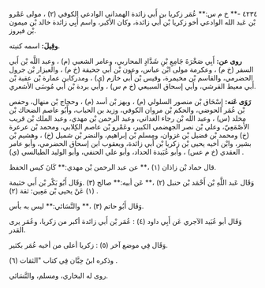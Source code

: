 ٤٢٣٤ -** خ م س:** عُمَر زكريا بن أَبي زائدة الهمداني الوادعي الكوفي (٢) ، مولى عَمْرو بْن عَبد الله الوادعي أخو زكريا بْن أَبي زائدة، وكان الأكبر، واسم أَبِي زائدة خالد بْن ميمون بْن فيروز.

**وقِيلَ:** اسمه كنيته.

**روى عن:** أَبِي صَخْرَةَ جَامِعِ بْنِ شَدَّادٍ المحاربي، وعامر الشعبي (م) ، وعبد اللَّه بْن أَبي السفر (خ م) ، وعكرمة مولى ابْن عباس، وعون بْن أَبي جحيفة (خ م) ، والعيزار بْن جرول الحضرمي، والقاسم بْن مخيمرة، وقيس بْن أَبي خازم (ي) ، ومدركابن عمارة بْن عقبة بْن أَبي معيط القرشي، وأبي إسحاق السبيعي (خ م س) ، وأبي بردة بْن أَبي مُوسَى الأشعري.

**رَوَى عَنه:** إِسْحَاق بْن منصور السلولي (م) ، وبهز بْن أسد (م) ، وحجاج بْن منهال، وحفص بْن عُمَر الحوضي، والحكم بْن مروان الكوفي، وزيد بن الحباب، وأَبُو عاصم الضحاك بْن مخلد (س) ، وعبد الله بْن رجاء الغداني، وعبد الرحمن بْن مهدي، وعبد الملك بْن قريب الأَصْمَعِيّ، وعلي بْن نصر الجهضمي الكبير، وعَمْرو بْن عاصم الكِلابي، ومحمد بْن عرعرة (خ) ومحمد بْن فضيل بْن غزوان، ومسلم بْن إبراهيم، والنضر بْن شميل (خ) ، وهشيم بْن بشير، وابْن أخيه يحيى بْن زكريا بْن أَبي زائدة، ويعقوب ابن إسحاق الحضرمي، وأبو عامر العقدي (خ م عس) ، وأبو عُبَيدة الحداد، وأبو علي الحنفي، وأبو الوليد الطيالسي (ي) .

قال حماد بْن زاذان (١) ،** عن عبد الرحمن بْن مهدي:** كَانَ كيس الحفظ.

وَقَال عَبد اللَّهِ بْن أَحْمَد بْن حنبل (٢) ،** عَن أبيه:** صالح (٣) .وَقَال أَبُو بَكْر بْن أَبي خثيمة (١) عَنْ يحيى بْن مَعِين: ثقة (٢) .

وَقَال أَبُو حاتم (٣) ،** والنَّسَائي:** ليس به بأس.

وَقَال أبو عُبَيد الآجري عَن أَبِي داود (٤) : عُمَر بْن أَبي زائدة أكبر من زكريا، وعُمَر يرى القدر.

وَقَال فِي موضع آخر (٥) : زكريا أعلى من أخيه عُمَر بكثير.

وذكره ابنُ حِبَّان فِي كتاب "الثقات (٦) .

روى له البخاري، ومسلم، والنَّسَائي.